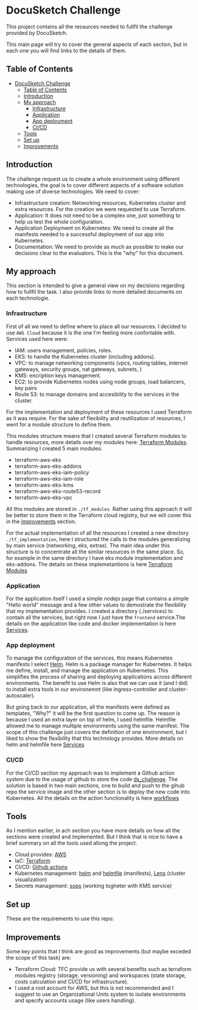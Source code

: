 # DocuSketch Challenge

This project contains all the reosurces needed to fullfil the challenge provided by DocuSketch.

This main page will try to cover the general aspects of each section, but in each one you will find links to the details of them. 

## Table of Contents
- [DocuSketch Challenge](#docusketch-challenge)
  - [Table of Contents](#table-of-contents)
  - [Introduction](#introduction)
  - [My approach](#my-approach)
    - [Infrastructure](#infrastructure)
    - [Application](#application)
    - [App deployment](#app-deployment)
    - [CI/CD](#cicd)
  - [Tools](#tools)
  - [Set up](#set-up)
  - [Improvements](#improvements)


## Introduction

The challenge request us to create a whole environment using different technologies, the goal is to cover different aspects of a software solution making use of diverse technologies. We need to cover:

  - Infrastructure creation: Networking resources, Kubernetes cluster and extra resources. For the creation we were requested to use Terraform.
  - Application: It does not need to be a complex one, just something to help us test the whole configuration.
  - Application Deployment on Kubernetes: We need to create all the manifests needed to a successful deployment of our app into Kubernetes.
  - Documentation: We need to provide as much as possible to make our decisions clear to the evaluators. This is the "why" for this document.

## My approach

This section is intended to give a general view on my decisions regarding how to fullfil the task. I also provide links to more detailed documents on each technologie.

### Infrastructure

First of all we need to define where to place all our resources. I decided to use `AWS Cloud` because it is the one I'm feeling more confortable with. Services used here were:
  
  - IAM: users management, policies, roles.
  - EKS: to handle the Kubernetes cluster (including addons).
  - VPC: to manage networking components (vpcs, routing tables, internet gateways, security groups, nat gateways, subnets, )
  - KMS: encription keys management.
  - EC2: to provide Kubernetes nodes using node groups, load balancers, key pairs
  - Route 53: to manage domains and accesibility to the services in the cluster.

For the implementation and deployment of these resources I used Terraform as it was require. For the sake of flexibility and reutilization of resources, I went for a module structure to define them.

This modules structure means that I created several Terraform modules to handle resources, more details over my modules here: [Terraform Modules](./tf_modules/README.md). Summarizing I created 5 main modules:

  - terraform-aws-eks
  - terraform-aws-eks-addons
  - terraform-aws-eks-iam-policy
  - terraform-aws-eks-iam-role
  - terraform-aws-eks-kms
  - terraform-aws-eks-route53-record
  - terraform-aws-eks-vpc

All this modules are stored in `./tf_modules`. Rather using this approach it will be better to store them in the Terraform cloud registry, but we will cover this in the [improvements](#improvements) section.

For the actual implementation of all the resources I created a new directory `./tf_implementation`, here I structured the calls to the modules generalizing by main service (networking, eks, extras). The main idea under this structure is to concentrate all the similar resources in the same place. So, for example in the same directory I have eks module implementation and eks-addons. The details on these implemetantions is here [Terraform Modules](./tf_modules/README.md)

### Application

For the application itself I used a simple nodejs page that contains a simple "Hello world" message and a few other values to demostrate the flexibility that my implementation provides. I created a directory (./services) to contain all the services, but right now I just have the `frontend` service.The details on the application like code and docker implementation is here [Services](./services/README.md).


### App deployment

To manage the configuration of the services, this means Kubernetes manifests I select [Helm](https://helm.sh/). Helm is a package manager for Kubernetes. It helps me define, install, and manage the application on Kubernetes. This simplifies the process of sharing and deploying applications across different environments.
The benefit to use Helm is also that we can use it (and I did) to install extra tools in our environemnt (like ingress-controller and cluster-autoscaler).

But going back to our application, all the manifests were defined as templates, "Why?" it will be the first question to come up. The reason is because I used an extra layer on top of helm, I used helmfile. Helmfile allowed me to manage multiple environments using the same manifest. The scope of this challenge just covers the definition of one environment, but I liked to show the flexibility that this technology provides. More details on helm and helmfile here [Services](./services/README.md)

### CI/CD

For the CI/CD section my approach was to implement a Github action system due to the usage of github to store the code [ds_challenge](https://github.com/DdeDamian/ds_challenge). The solution is based in two main sections, one to build and push to the gihub repo the service image and the other section is to deploy the new code into Kubernetes. All the details on the action functionality is here [workflows](./.github/workflows/README.md)

## Tools

As I mention earlier, in ach section you have more details on how all the sections were created and implemented. But I think that is nice to have a brief summary on all the tools used allong the project.

  - Cloud provides: [AWS](https://aws.amazon.com/)
  - IaC: [Terraform](https://www.terraform.io/)
  - CI/CD: [Github actions](https://github.com/features/actions)
  - Kubernetes management: [helm](https://helm.sh/) and [helmfile](https://github.com/helmfile/helmfile) (manifests), [Lens](https://k8slens.dev/) (cluster visualization)
  - Secrets management: [sops](https://github.com/getsops/sops) (working togheter with KMS service)  

## Set up

These are the requirements to use this repo:



## Improvements

Some key points that I think are good as improvements (but maybe exceded the scope of this task) are:

  - Terraform Cloud: TFC provide us with several benefits such as terraform modules registry (storage, versioning) and workspaces (state storage, costs calculation and CI/CD for infrastructure).
  - I used a root account for AWS, but this is not recommended and I suggest to use an Organizational Units system to isolate environments and specify accounts usage (like users handling).